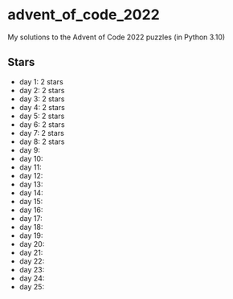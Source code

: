 # advent_of_code_2022

My solutions to the Advent of Code 2022 puzzles (in Python 3.10)

## Stars

- day 1: 2 stars
- day 2: 2 stars
- day 3: 2 stars
- day 4: 2 stars
- day 5: 2 stars
- day 6: 2 stars
- day 7: 2 stars
- day 8: 2 stars
- day 9:
- day 10:
- day 11:
- day 12:
- day 13:
- day 14:
- day 15:
- day 16:
- day 17:
- day 18:
- day 19:
- day 20:
- day 21:
- day 22:
- day 23:
- day 24:
- day 25:

